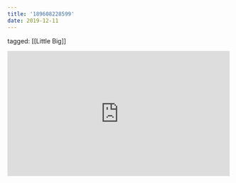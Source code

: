 ```yaml
---
title: '189608228599'
date: 2019-12-11
---
```

tagged: [[Little Big]]
<iframe allow="accelerometer; autoplay; clipboard-write; encrypted-media; gyroscope; picture-in-picture" allowfullscreen="" frameborder="0" height="281" id="youtube_iframe" src="https://www.youtube.com/embed/dLACj0TpCRc?feature=oembed&amp;enablejsapi=1&amp;origin=https://safe.txmblr.com&amp;wmode=opaque" width="500"></iframe>
